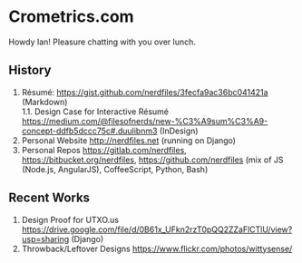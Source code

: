 # Crometrics.com

Howdy Ian! Pleasure chatting with you over lunch.

## History

1. Résumé: https://gist.github.com/nerdfiles/3fecfa9ac36bc041421a (Markdown)  
   1.1. Design Case for Interactive Résumé https://medium.com/@filesofnerds/new-%C3%A9sum%C3%A9-concept-ddfb5dccc75c#.duulibnm3 (InDesign)
2. Personal Website http://nerdfiles.net (running on Django)
3. Personal Repos https://gitlab.com/nerdfiles, https://bitbucket.org/nerdfiles, https://github.com/nerdfiles (mix of JS (Node.js, AngularJS), CoffeeScript, Python, Bash)

## Recent Works

1. Design Proof for UTXO.us https://drive.google.com/file/d/0B61x_UFkn2rzT0pQQ2ZZaFlCTlU/view?usp=sharing (Django)
2. Throwback/Leftover Designs https://www.flickr.com/photos/wittysense/
